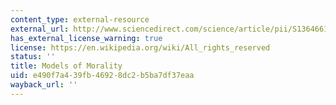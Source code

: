 ```yaml
---
content_type: external-resource
external_url: http://www.sciencedirect.com/science/article/pii/S136466131300123X
has_external_license_warning: true
license: https://en.wikipedia.org/wiki/All_rights_reserved
status: ''
title: Models of Morality
uid: e490f7a4-39fb-4692-8dc2-b5ba7df37eaa
wayback_url: ''
---
```

